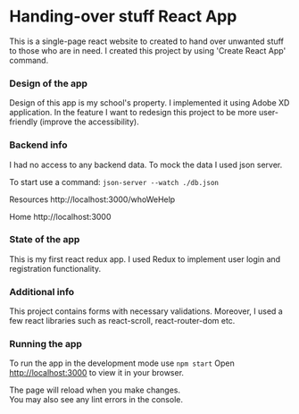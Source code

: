 # Handing-over stuff React App

This is a single-page react website to created to hand over unwanted stuff to those who are in need.
I created this project by using 'Create React App' command. 

### Design of the app

Design of this app is my school's property. I implemented it using Adobe XD application. In the feature I want to redesign this project to be more user-friendly (improve the accessibility). 

### Backend info

I had no access to any backend data. To mock the data I used json server. 

To start use a command: `json-server --watch ./db.json`

Resources
http://localhost:3000/whoWeHelp

Home
http://localhost:3000

### State of the app

This is my first react redux app. I used Redux to implement user login and registration functionality. 

### Additional info

This project contains forms with necessary validations. Moreover, I used a few react libraries such as react-scroll, react-router-dom etc.

### Running the app 

To run the app in the development mode use `npm start`
Open [http://localhost:3000](http://localhost:3001) to view it in your browser.

The page will reload when you make changes.\
You may also see any lint errors in the console.
